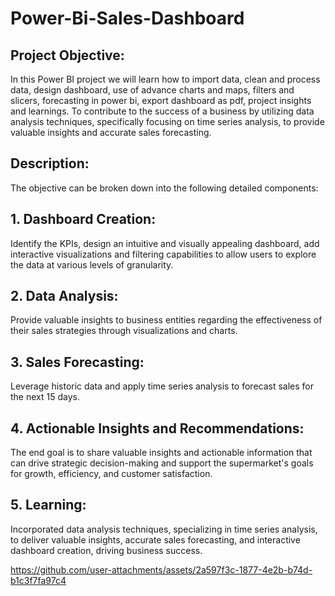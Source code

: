 # Power-Bi-Sales-Dashboard 


## Project Objective:
 In this Power BI project  we will learn how to import data, clean and process data, design dashboard, use of advance charts and maps, filters and slicers, forecasting in power bi, export dashboard as pdf, project insights and learnings. To contribute to the success of a business by utilizing data analysis techniques, specifically focusing on time series analysis, to provide valuable insights and accurate sales forecasting.


## Description:
The objective can be broken down into the following detailed components:

## 1. Dashboard Creation:
Identify the KPIs, design an intuitive and visually appealing dashboard, add interactive visualizations and filtering capabilities to allow users to explore the data at various levels of granularity.


## 2. Data Analysis:
Provide valuable insights to business entities regarding the effectiveness of their sales strategies through visualizations and charts.


## 3. Sales Forecasting:
Leverage historic data and apply time series analysis to forecast sales for the next 15 days.


## 4. Actionable Insights and Recommendations:
The end goal is to share valuable insights and actionable information that can drive strategic decision-making and support the supermarket's goals for growth, efficiency, and customer satisfaction.


## 5. Learning:
Incorporated data analysis techniques, specializing in time series analysis, to deliver valuable insights, accurate sales forecasting, and interactive dashboard creation, driving business success.

https://github.com/user-attachments/assets/2a597f3c-1877-4e2b-b74d-b1c3f7fa97c4
